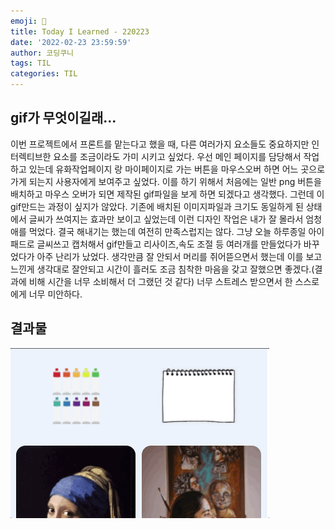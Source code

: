 ```yaml
---
emoji: 🥲
title: Today I Learned - 220223
date: '2022-02-23 23:59:59'
author: 코딩쿠니
tags: TIL 
categories: TIL 
---
```


## gif가 무엇이길래...
이번 프로젝트에서 프론트를 맡는다고 했을 때, 다른 여러가지 요소들도 중요하지만 인터렉티브한 요소를 조금이라도 가미 시키고 싶었다. 우선 메인 페이지를 담당해서 작업하고 있는데 유화작업페이지 랑 마이페이지로 가는 버튼을 마우스오버 하면 어느 곳으로 가게 되는지 사용자에게 보여주고 싶었다. 이를 하기 위해서 처음에는 일반 png 버튼을 배치하고 마우스 오버가 되면 제작된 gif파일을 보게 하면 되겠다고 생각했다. 그런데 이 gif만드는 과정이 싶지가 않았다. 기존에 배치된 이미지파일과 크기도 동일하게 된 상태에서 글씨가 쓰여지는 효과만 보이고 싶었는데 이런 디자인 작업은 내가 잘 몰라서 엄청 애를 먹었다. 결국 해내기는 했는데 여전히 만족스럽지는 않다. 그냥 오늘 하루종일 아이패드로 글씨쓰고 캡처해서 gif만들고 리사이즈,속도 조절 등 여러개를 만들었다가 바꾸었다가 아주 난리가 났었다. 생각만큼 잘 안되서 머리를 쥐어뜯으면서 했는데 이를 보고 느낀게 생각대로 잘안되고 시간이 흘러도 조금 침착한 마음을 갖고 잘했으면 좋겠다.(결과에 비해 시간을 너무 소비해서 더 그랬던 것 같다) 너무 스트레스 받으면서 한 스스로에게 너무 미안하다.

## 결과물
![create-gif](./lets-create-gif.gif)
```toc
```